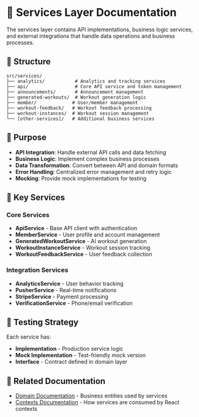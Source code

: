 # 🔧 Services Layer Documentation

The services layer contains API implementations, business logic services, and external integrations that handle data operations and business processes.

## 📁 Structure

```
src/services/
├── analytics/           # Analytics and tracking services
├── api/                 # Core API service and token management
├── announcements/       # Announcement management
├── generated-workouts/  # Workout generation logic
├── member/             # User/member management
├── workout-feedback/   # Workout feedback processing
├── workout-instances/  # Workout session management
└── [other-services]/   # Additional business services
```

## 🎯 Purpose

- **API Integration**: Handle external API calls and data fetching
- **Business Logic**: Implement complex business processes
- **Data Transformation**: Convert between API and domain formats
- **Error Handling**: Centralized error management and retry logic
- **Mocking**: Provide mock implementations for testing

## 🔧 Key Services

### Core Services

- **ApiService** - Base API client with authentication
- **MemberService** - User profile and account management
- **GeneratedWorkoutService** - AI workout generation
- **WorkoutInstanceService** - Workout session tracking
- **WorkoutFeedbackService** - User feedback collection

### Integration Services

- **AnalyticsService** - User behavior tracking
- **PusherService** - Real-time notifications
- **StripeService** - Payment processing
- **VerificationService** - Phone/email verification

## 🧪 Testing Strategy

Each service has:

- **Implementation** - Production service logic
- **Mock Implementation** - Test-friendly mock version
- **Interface** - Contract defined in domain layer

## 🔗 Related Documentation

- [Domain Documentation](../domain/README.md) - Business entities used by services
- [Contexts Documentation](../contexts/README.md) - How services are consumed by React contexts
